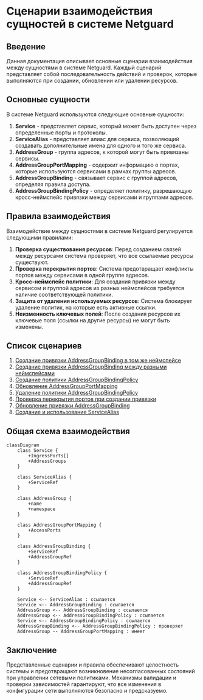 # Сценарии взаимодействия сущностей в системе Netguard

## Введение

Данная документация описывает основные сценарии взаимодействия между сущностями в системе Netguard. Каждый сценарий представляет собой последовательность действий и проверок, которые выполняются при создании, обновлении или удалении ресурсов.

## Основные сущности

В системе Netguard используются следующие основные сущности:

1. **Service** - представляет сервис, который может быть доступен через определенные порты и протоколы.
2. **ServiceAlias** - представляет алиас для сервиса, позволяющий создавать дополнительные имена для одного и того же сервиса.
3. **AddressGroup** - группа адресов, к которой могут быть привязаны сервисы.
4. **AddressGroupPortMapping** - содержит информацию о портах, которые используются сервисами в рамках группы адресов.
5. **AddressGroupBinding** - связывает сервис с группой адресов, определяя правила доступа.
6. **AddressGroupBindingPolicy** - определяет политику, разрешающую кросс-неймспейс привязки между сервисами и группами адресов.

## Правила взаимодействия

Взаимодействие между сущностями в системе Netguard регулируется следующими правилами:

1. **Проверка существования ресурсов**: Перед созданием связей между ресурсами система проверяет, что все ссылаемые ресурсы существуют.
2. **Проверка перекрытия портов**: Система предотвращает конфликты портов между сервисами в одной группе адресов.
3. **Кросс-неймспейс политики**: Для создания привязки между сервисом и группой адресов из разных неймспейсов требуется наличие соответствующей политики.
4. **Защита от удаления используемых ресурсов**: Система блокирует удаление политик, на которые есть активные ссылки.
5. **Неизменность ключевых полей**: После создания ресурсов их ключевые поля (ссылки на другие ресурсы) не могут быть изменены.

## Список сценариев

1. [Создание привязки AddressGroupBinding в том же неймспейсе](scenarios/scenario_1.md)
2. [Создание привязки AddressGroupBinding между разными неймспейсами](scenarios/scenario_2.md)
3. [Создание политики AddressGroupBindingPolicy](scenarios/scenario_3.md)
4. [Обновление AddressGroupPortMapping](scenarios/scenario_4.md)
5. [Удаление политики AddressGroupBindingPolicy](scenarios/scenario_5.md)
6. [Проверка перекрытия портов при создании привязки](scenarios/scenario_6.md)
7. [Обновление привязки AddressGroupBinding](scenarios/scenario_7.md)
8. [Создание и использование ServiceAlias](scenarios/scenario_8.md)

## Общая схема взаимодействия

```mermaid
classDiagram
    class Service {
        +IngressPorts[]
        +AddressGroups
    }

    class ServiceAlias {
        +ServiceRef
    }

    class AddressGroup {
        +name
        +namespace
    }

    class AddressGroupPortMapping {
        +AccessPorts
    }

    class AddressGroupBinding {
        +ServiceRef
        +AddressGroupRef
    }

    class AddressGroupBindingPolicy {
        +ServiceRef
        +AddressGroupRef
    }

    Service <-- ServiceAlias : ссылается
    Service <-- AddressGroupBinding : ссылается
    AddressGroup <-- AddressGroupBinding : ссылается
    AddressGroup <-- AddressGroupBindingPolicy : ссылается
    Service <-- AddressGroupBindingPolicy : ссылается
    AddressGroupBinding <-- AddressGroupBindingPolicy : проверяет
    AddressGroup -- AddressGroupPortMapping : имеет
```

## Заключение

Представленные сценарии и правила обеспечивают целостность системы и предотвращают возникновение несогласованных состояний при управлении сетевыми политиками. Механизмы валидации и проверки зависимостей гарантируют, что все изменения в конфигурации сети выполняются безопасно и предсказуемо.
